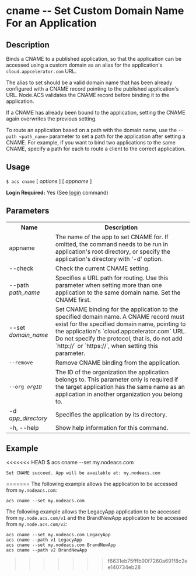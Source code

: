 
# cname -- Set Custom Domain Name For an Application

## Description

Binds a CNAME to a published application, so that the application can be accessed
using a custom domain as an alias for the application's `cloud.appcelerator.com` URL.  

The alias to set should be a valid domain name that has been already configured 
with a CNAME record pointing to the published application's URL. Node.ACS validates 
the CNAME record before binding it to the application.  

If a CNAME has already been bound to the application, setting the CNAME again
overwrites the previous setting.

To route an application based on a path with the domain name, use the `--path <path_name>` parameter to set a path for the
application after setting a CNAME.  For example, if you want to bind two applications to the same
CNAME, specify a path for each to route a client to the correct application.

## Usage

`$ acs cname` [ _options_ ] [ _appname_ ]

**Login Required:** Yes (See [login](#!/guide/node_cli_login) command)

## Parameters

<table class="doc-table">
    <tbody>
        <tr>
            <th>Name</th>
            <th>Description</th>
        </tr>
        <tr>
            <td>appname</td>
            <td>The name of the app to set CNAME for. If omitted, the command needs to be run in application's root directory, or specify the application's directory with '-d' option.</td>
        </tr>
        <tr>
            <td>--check</td>
            <td>Check the current CNAME setting.</td>
        </tr>
        <tr>
            <td>--path <i>path_name</i></td>
            <td>Specifies a URL path for routing. Use this parameter when setting more than one
                application to the same domain name.  Set the CNAME first.
            </td>
        </tr>
        <tr>
            <td>--set <i>domain_name</i></td>
            <td>Set CNAME binding for the application to the specified domain name. A CNAME record must exist for the specified domain name,
                pointing to the application's `cloud.appcelerator.com` URL. Do not specify the
                protocol, that is, do not add `http://` or `https://`, when setting this parameter.
            </td>
        </tr>
        <tr>
            <td><code>--remove</code></td>
            <td>Remove CNAME binding from the application.</td>
        </tr>
        <tr>
            <td><code>--org <em>orgID</em></code></td>
            <td>The ID of the organization the application belongs to. This parameter only is required if the target application has the same name as an application in another organization you belong to.
             </td>
        </tr>
        <tr>
            <td>-d <i>app_directory</i></td>
            <td>Specifies the application by its directory.</td>
        </tr>
        <tr>
            <td>-h, --help</td>
            <td>Show help information for this command.</td>
        </tr>
    </tbody>
</table>

## Example

<<<<<<< HEAD
    $ acs cname --set my.nodeacs.com
    
    Set CNAME succeed. App will be available at: my.nodeacs.com
=======
The following example allows the application to be accessed from `my.nodeacs.com`:

    acs cname --set my.nodeacs.com
    
The following example allows the LegacyApp application to be accessed from `my.node.acs.com/v1` and
the BrandNewApp application to be accessed from `my.node.acs.com/v2`:

    acs cname --set my.nodeacs.com LegacyApp
    acs cname --path v1 LegacyApp
    acs cname --set my.nodeacs.com BrandNewApp
    acs cname --path v2 BrandNewApp
>>>>>>> f6631eb75fffb90f7260a691f8c2ee140734eb28
